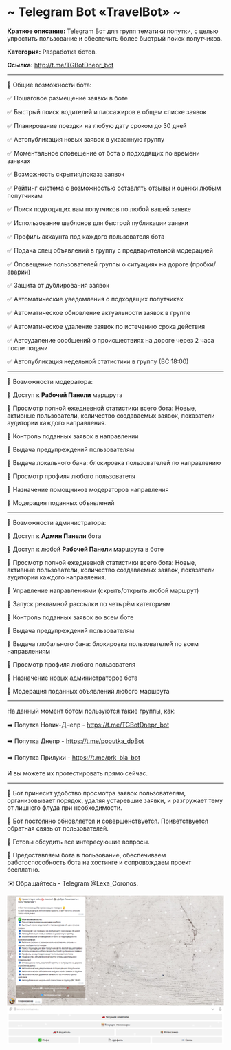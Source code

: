 # ~ Telegram Bot «TravelBot» ~

**Краткое описание:** Telegram Бот для групп тематики попутки, с целью упростить пользование и обеспечить более быстрый поиск попутчиков.

**Категория:** Разработка ботов.

**Ссылка:** http://t.me/TGBotDnepr_bot

-----------------------------------

🔻 Общие возможности бота: 

✅ Пошаговое размещение заявки в боте

✅ Быстрый поиск водителей и пассажиров в общем списке заявок

✅ Планирование поездки на любую дату сроком до 30 дней 

✅ Автопубликация новых заявок в указанную группу

✅ Моментальное оповещение от бота о подходящих по времени заявках

✅ Возможность скрытия/показа заявок

✅ Рейтинг система с возможностью оставлять отзывы и оценки любым попутчикам

✅ Поиск подходящих вам попутчиков по любой вашей заявке

✅ Использование шаблонов для быстрой публикации заявки 

✅ Профиль аккаунта под каждого пользователя бота

✅ Подача спец объявлений в группу с предварительной модерацией

✅ Оповещение пользователей группы о ситуациях на дороге (пробки/аварии)

✅ Защита от дублирования заявок

✅ Автоматические уведомления о подходящих попутчиках

✅ Автоматическое обновление актуальности заявок в группе

✅ Автоматическое удаление заявок по истечению срока действия

✅ Автоудаление сообщений о происшествиях на дороге через 2 часа после подачи

✅ Автопубликация недельной статистики в группу (ВС 18:00)

-----------------------------------

🔻 Возможности модератора:

🔹 Доступ к **Рабочей Панели** маршрута

🔹 Просмотр полной ежедневной статистики всего бота:
Новые, активные пользователи, количество создаваемых заявок, показатели аудитории каждого направления.

🔹 Контроль поданных заявок в направлении

🔹 Выдача предупреждений пользователям

🔹 Выдача локального бана: блокировка пользователей по направлению

🔹 Просмотр профиля любого пользователя

🔹 Назначение помощников модераторов направления

🔹 Модерация поданных объявлений

-----------------------------------

🔻 Возможности администратора:

🔸 Доступ к **Админ Панели** бота

🔸 Доступ к любой **Рабочей Панели** маршрута в боте

🔸 Просмотр полной ежедневной статистики всего бота:
Новые, активные пользователи, количество создаваемых заявок, показатели аудитории каждого направления.

🔸 Управление направлениями (скрыть/открыть любой маршрут)

🔸 Запуск рекламной рассылки по четырём категориям

🔸 Контроль поданных заявок во всем боте

🔸 Выдача предупреждений пользователям

🔸 Выдача глобального бана: блокировка пользователей по всем направлениям

🔸 Просмотр профиля любого пользователя

🔸 Назначение новых администраторов бота

🔸 Модерация поданных объявлений любого маршрута

-----------------------------------

На данный момент ботом пользуются такие группы, как:

➡️ Попутка Новик-Днепр - https://t.me/TGBotDnepr_bot

➡️ Попутка Днепр - https://t.me/poputka_dpBot

➡️ Попутка Прилуки - https://t.me/prk_bla_bot

И вы можете их протестировать прямо сейчас.

-----------------------------------

🔻 Бот принесит удобство просмотра заявок пользователям, организовывает порядок, удаляя устаревшие заявки, и разгружает тему от лишнего флуда при необходимости.

💎 Бот постоянно обновляется и совершенствуется. Приветствуется обратная связь от пользователей.

💎 Готовы обсудить все интересующие вопросы.

💎 Предоставляем бота в пользование, обеспечиваем работоспособность бота на хостинге и сопровождаем проект бесплатно.

✉️ Обращайтесь - Telegram @Lexa_Coronos.

![screen](https://github.com/LexaCoronos/TGBotDnepr/blob/master/img/screenshot.PNG)
